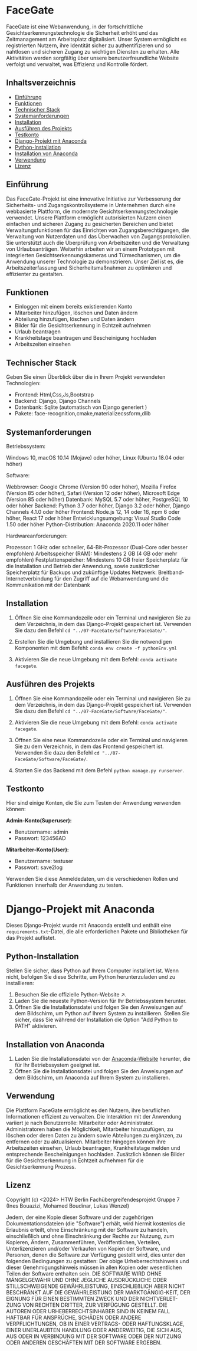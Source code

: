 # FaceGate
FaceGate ist eine Webanwendung, in der fortschrittliche Gesichtserkennungstechnologie die Sicherheit erhöht und das Zeitmanagement am Arbeitsplatz digitalisiert. Unser System ermöglicht es registrierten Nutzern, ihre Identität sicher zu authentifizieren und so nahtlosen und sicheren Zugang zu wichtigen Diensten zu erhalten. Alle Aktivitäten werden sorgfältig über unsere benutzerfreundliche Website verfolgt und verwaltet, was Effizienz und Kontrolle fördert.

## Inhaltsverzeichnis

- [Einführung](#einführung)
- [Funktionen](#funktionen)
- [Technischer Stack](#technischer-stack)
- [Systemanforderungen](#systemanforderungen)
- [Installation](#installation)
- [Ausführen des Projekts](#ausführen-des-projekts)
- [Testkonto](#testkonto)
- [Django-Projekt mit Anaconda](#django-projekt-mit-anaconda)
- [Python-Installation](#python-installation)
- [Installation von Anaconda](#installation-von-anaconda)
- [Verwendung](#verwendung)
- [Lizenz](#lizenz)

## Einführung

Das FaceGate-Projekt ist eine innovative Initiative zur Verbesserung der Sicherheits- und Zugangskontrollsysteme in Unternehmen durch eine webbasierte Plattform, die modernste Gesichtserkennungstechnologie verwendet. Unsere Plattform ermöglicht autorisierten Nutzern einen einfachen und sicheren Zugang zu gesicherten Bereichen und bietet Verwaltungsfunktionen für das Einrichten von Zugangsberechtigungen, die Verwaltung von Nutzerdaten und das Überwachen von Zugangsprotokollen. Sie unterstützt auch die Überprüfung von Arbeitszeiten und die Verwaltung von Urlaubsanträgen. Weiterhin arbeiten wir an einem Prototypen mit integrierten Gesichtserkennungskameras und Türmechanismen, um die Anwendung unserer Technologie zu demonstrieren. Unser Ziel ist es, die Arbeitszeiterfassung und Sicherheitsmaßnahmen zu optimieren und effizienter zu gestalten.

## Funktionen

- Einloggen mit einem bereits existierenden Konto
- Mitarbeiter hinzufügen, löschen und Daten ändern
- Abteilung hinzufügen, löschen und Daten ändern
- Bilder für die Gesichtserkennung in Echtzeit aufnehmen
- Urlaub beantragen
- Krankheitstage beantragen und Bescheinigung hochladen
- Arbeitszeiten einsehen

## Technischer Stack

Geben Sie einen Überblick über die in Ihrem Projekt verwendeten Technologien:

- Frontend: Html,Css,Js,Bootstrap
- Backend: Django, Django Channels
- Datenbank: Sqlite (automatisch von Django generiert )
- Pakete: face-recognition,cmake,materializecssform,dlib

## Systemanforderungen

Betriebssystem:

Windows 10, macOS 10.14 (Mojave) oder höher, Linux (Ubuntu 18.04 oder höher)

Software:

Webbrowser: Google Chrome (Version 90 oder höher), Mozilla Firefox (Version 85 oder höher), Safari (Version 12 oder höher), Microsoft Edge (Version 85 oder höher)
Datenbank: MySQL 5.7 oder höher, PostgreSQL 10 oder höher
Backend: Python 3.7 oder höher, Django 3.2 oder höher, Django Channels 4.1.0 oder höher
Frontend: Node.js 12, 14 oder 16, npm 6 oder höher, React 17 oder höher
Entwicklungsumgebung: Visual Studio Code 1.50 oder höher
Python-Distribution: Anaconda 2020.11 oder höher

Hardwareanforderungen:

Prozessor: 1 GHz oder schneller, 64-Bit-Prozessor (Dual-Core oder besser empfohlen)
Arbeitsspeicher (RAM): Mindestens 2 GB (4 GB oder mehr empfohlen)
Festplattenspeicher: Mindestens 10 GB freier Speicherplatz für die Installation und Betrieb der Anwendung, sowie zusätzlicher Speicherplatz für Backups und zukünftige Updates
Netzwerk: Breitband-Internetverbindung für den Zugriff auf die Webanwendung und die Kommunikation mit der Datenbank

## Installation

1. Öffnen Sie eine Kommandozeile oder ein Terminal und navigieren Sie zu dem Verzeichnis, in dem das Django-Projekt gespeichert ist. Verwenden Sie dazu den Befehl `cd "../07-FaceGate/Software/FaceGate/"`.

2. Erstellen Sie die Umgebung und installieren Sie die notwendigen Komponenten mit dem Befehl: `conda env create -f pythonEnv.yml`

3. Aktivieren Sie die neue Umgebung mit dem Befehl: `conda activate facegate`.

## Ausführen des Projekts

1. Öffnen Sie eine Kommandozeile oder ein Terminal und navigieren Sie zu dem Verzeichnis, in dem das Django-Projekt gespeichert ist. Verwenden Sie dazu den Befehl `cd "../07-FaceGate/Software/FaceGate/"`.

2. Aktivieren Sie die neue Umgebung mit dem Befehl: `conda activate facegate`.

3. Öffnen Sie eine neue Kommandozeile oder ein Terminal und navigieren Sie zu dem Verzeichnis, in dem das Frontend gespeichert ist. Verwenden Sie dazu den Befehl `cd "../07-FaceGate/Software/FaceGate/`.

4. Starten Sie das Backend mit dem Befehl `python manage.py runserver`.


## Testkonto

Hier sind einige Konten, die Sie zum Testen der Anwendung verwenden können:

**Admin-Konto(Superuser):**

- Benutzername: admin   
- Passwort: 123456AD

**Mitarbeiter-Konto(User):**

- Benutzername: testuser  
- Passwort: save2log

Verwenden Sie diese Anmeldedaten, um die verschiedenen Rollen und Funktionen innerhalb der Anwendung zu testen.

# Django-Projekt mit Anaconda

Dieses Django-Projekt wurde mit Anaconda erstellt und enthält eine `requirements.txt`-Datei, die alle erforderlichen Pakete und Bibliotheken für das Projekt auflistet.

## Python-Installation

Stellen Sie sicher, dass Python auf Ihrem Computer installiert ist. Wenn nicht, befolgen Sie diese Schritte, um Python herunterzuladen und zu installieren:

1. Besuchen Sie die offizielle Python-Website ↗.
2. Laden Sie die neueste Python-Version für Ihr Betriebssystem herunter.
3. Öffnen Sie die Installationsdatei und folgen Sie den Anweisungen auf dem Bildschirm, um Python auf Ihrem System zu installieren. Stellen Sie sicher, dass Sie während der Installation die Option "Add Python to PATH" aktivieren.

## Installation von Anaconda

1. Laden Sie die Installationsdatei von der [Anaconda-Website](https://www.anaconda.com/products/distribution) herunter, die für Ihr Betriebssystem geeignet ist.
2. Öffnen Sie die Installationsdatei und folgen Sie den Anweisungen auf dem Bildschirm, um Anaconda auf Ihrem System zu installieren.


## Verwendung

Die Plattform FaceGate ermöglicht es den Nutzern, ihre beruflichen Informationen effizient zu verwalten. Die Interaktion mit der Anwendung variiert je nach Benutzerrolle: Mitarbeiter oder Administrator. Administratoren haben die Möglichkeit, Mitarbeiter hinzuzufügen, zu löschen oder deren Daten zu ändern sowie Abteilungen zu ergänzen, zu entfernen oder zu aktualisieren. Mitarbeiter hingegen können ihre Arbeitszeiten einsehen, Urlaub beantragen, Krankheitstage melden und entsprechende Bescheinigungen hochladen. Zusätzlich können sie Bilder für die Gesichtserkennung in Echtzeit aufnehmen für die Gesichtserkennung Prozess.

## Lizenz

Copyright (c) <2024> HTW Berlin Fachübergreifendesprojekt Gruppe 7 (Ines Bouazizi, Mohamed Boudinar, Lukas Wenzel)

Jedem, der eine Kopie dieser Software und der zugehörigen Dokumentationsdateien (die "Software") erhält, wird hiermit kostenlos die Erlaubnis erteilt, ohne Einschränkung mit der Software zu handeln, einschließlich und ohne Einschränkung der Rechte zur Nutzung, zum Kopieren, Ändern, Zusammenführen, Veröffentlichen, Verteilen, Unterlizenzieren und/oder Verkaufen von Kopien der Software, und Personen, denen die Software zur Verfügung gestellt wird, dies unter den folgenden Bedingungen zu gestatten:
Der obige Urheberrechtshinweis und dieser Genehmigungshinweis müssen in allen Kopien oder wesentlichen Teilen der Software enthalten sein.
DIE SOFTWARE WIRD OHNE MÄNGELGEWÄHR UND OHNE JEGLICHE AUSDRÜCKLICHE ODER STILLSCHWEIGENDE GEWÄHRLEISTUNG, EINSCHLIEßLICH ABER NICHT BESCHRÄNKT AUF DIE GEWÄHRLEISTUNG DER MARKTGÄNGIG-KEIT, DER EIGNUNG FÜR EINEN BESTIMMTEN ZWECK UND DER NICHTVERLET-ZUNG VON RECHTEN DRITTER, ZUR VERFÜGUNG GESTELLT. DIE AUTOREN ODER URHEBERRECHTSINHABER SIND IN KEINEM FALL HAFTBAR FÜR ANSPRÜCHE, SCHÄDEN ODER ANDERE VERPFLICHTUNGEN, OB IN EINER VERTRAGS- ODER HAFTUNGSKLAGE, EINER UNERLAUBTEN HANDLUNG ODER ANDERWEITIG, DIE SICH AUS, AUS ODER IN VERBINDUNG MIT DER SOFTWARE ODER DER NUTZUNG ODER ANDEREN GESCHÄFTEN MIT DER SOFTWARE ERGEBEN.
